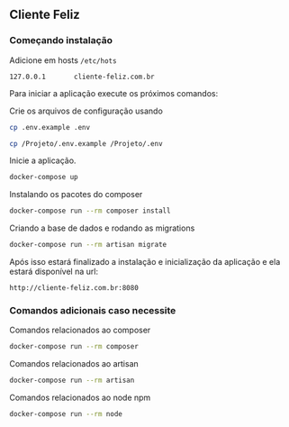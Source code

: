 ## Cliente Feliz


### Começando instalação

Adicione em hosts `/etc/hots`

```
127.0.0.1       cliente-feliz.com.br
```

Para iniciar a aplicação execute os próximos comandos:

Crie os arquivos de configuração usando

```sh
cp .env.example .env
```
```sh
cp /Projeto/.env.example /Projeto/.env
```
Inicie a aplicação.
```sh
docker-compose up
```
Instalando os pacotes do composer
```sh
docker-compose run --rm composer install
```
Criando a base de dados e rodando as migrations
```sh
docker-compose run --rm artisan migrate
```
Após isso estará finalizado a instalação e inicialização da aplicação e ela estará disponível na url:
```
http://cliente-feliz.com.br:8080
```

### Comandos adicionais caso necessite

Comandos relacionados ao composer
```sh
docker-compose run --rm composer
```
Comandos relacionados ao artisan
```sh
docker-compose run --rm artisan
```
Comandos relacionados ao node npm
```sh
docker-compose run --rm node
```
